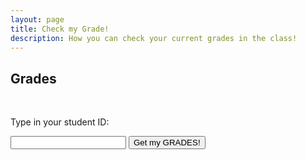 ```yaml
---
layout: page
title: Check my Grade!
description: How you can check your current grades in the class!
---
```


## Grades

<br>
<p>Type in your student ID:</p>
<input type="text" id="myInput">
<button onclick="displayValue()">Get my GRADES!</button>

<pre><code class="json" id="output"></code></pre>
<script>
	function displayValue() {
		const inputValue = document.getElementById("myInput").value;
		document.getElementById("output").textContent = inputValue;

		const grades = {'179157': {'Midterm Exam 1': '47%'}, '101000': {'Midterm Exam 1': '22%'}, '180566': {'Midterm Exam 1': '81%'}, '179675': {'Midterm Exam 1': '57%'}, '179678': {'Midterm Exam 1': '65%'}, '180337': {'Midterm Exam 1': '47%'}, '179163': {'Midterm Exam 1': '71%'}, '178568': {'Midterm Exam 1': '61%'}, '3511': {'Midterm Exam 1': '44%'}, '178602': {'Midterm Exam 1': '73%'}, '100277': {'Midterm Exam 1': '50%'}, '181058': {'Midterm Exam 1': '58%'}, '182584': {'Midterm Exam 1': '53%'}, '178806': {'Midterm Exam 1': '25%'}, '101756': {'Midterm Exam 1': '84%'}, '183063': {'Midterm Exam 1': '69%'}, '179186': {'Midterm Exam 1': '53%'}, '100216': {'Midterm Exam 1': '66%'}, '3484': {'Midterm Exam 1': '43%'}, '103715': {'Midterm Exam 1': '51%'}, '100994': {'Midterm Exam 1': '17%'}, '4022': {'Midterm Exam 1': '25%'}, '102038': {'Midterm Exam 1': '77%'}, '178928': {'Midterm Exam 1': '52%'}, '181288': {'Midterm Exam 1': '50%'}, '178986': {'Midterm Exam 1': '68%'}, '180286': {'Midterm Exam 1': '61%'}, '178615': {'Midterm Exam 1': '72%'}, '178583': {'Midterm Exam 1': '60%'}, '178994': {'Midterm Exam 1': '8%'}, '3264': {'Midterm Exam 1': '15%'}, '4116': {'Midterm Exam 1': '38%'}, '101': {'Midterm Exam 1': '20%'}, '100292': {'Midterm Exam 1': '33%'}, '4053': {'Midterm Exam 1': '67%'}, '103969': {'Midterm Exam 1': '29%'}, '180306': {'Midterm Exam 1': '54%'}, '102967': {'Midterm Exam 1': '91%'}, '179016': {'Midterm Exam 1': '61%'}, '99904': {'Midterm Exam 1': '90%'}, '179355': {'Midterm Exam 1': '55%'}, '99787': {'Midterm Exam 1': '46%'}, '179863': {'Midterm Exam 1': '42%'}, '182065': {'Midterm Exam 1': '45%'}, '183353': {'Midterm Exam 1': '58%'}, '178299': {'Midterm Exam 1': '41%'}, '179517': {'Midterm Exam 1': '76%'}, '157331': {'Midterm Exam 1': '27%'}, '179214': {'Midterm Exam 1': '80%'}, '3483': {'Midterm Exam 1': '27%'}, '179918': {'Midterm Exam 1': '28%'}, '182845': {'Midterm Exam 1': '45%'}, '99808': {'Midterm Exam 1': '58%'}, '179784': {'Midterm Exam 1': '76%'}, '181335': {'Midterm Exam 1': '25%'}, '181190': {'Midterm Exam 1': '74%'}, '179225': {'Midterm Exam 1': '69%'}, '99825': {'Midterm Exam 1': '57%'}, '178450': {'Midterm Exam 1': '40%'}, '182207': {'Midterm Exam 1': '54%'}, '102320': {'Midterm Exam 1': '31%'}, '179232': {'Midterm Exam 1': '72%'}, '102916': {'Midterm Exam 1': '82%'}, '102920': {'Midterm Exam 1': '67%'}, '179953': {'Midterm Exam 1': '65%'}, '179592': {'Midterm Exam 1': '60%'}, '179101': {'Midterm Exam 1': '89%'}, '181479': {'Midterm Exam 1': '61%'}, '179590': {'Midterm Exam 1': '61%'}, '180703': {'Midterm Exam 1': '78%'}, '100969': {'Midterm Exam 1': '59%'}, '99776': {'Midterm Exam 1': '80%'}, '101707': {'Midterm Exam 1': '70%'}, '179240': {'Midterm Exam 1': '42%'}, '181225': {'Midterm Exam 1': '67%'}, '179958': {'Midterm Exam 1': '51%'}, '180313': {'Midterm Exam 1': '56%'}, '99760': {'Midterm Exam 1': '69%'}, '179606': {'Midterm Exam 1': '81%'}, '182933': {'Midterm Exam 1': '50%'}, '179249': {'Midterm Exam 1': '79%'}, '181996': {'Midterm Exam 1': '60%'}, '179121': {'Midterm Exam 1': '95%'}, '179383': {'Midterm Exam 1': '82%'}, '178747': {'Midterm Exam 1': '66%'}, '180570': {'Midterm Exam 1': '87%'}, '179250': {'Midterm Exam 1': '63%'}, '180537': {'Midterm Exam 1': '91%'}, '181862': {'Midterm Exam 1': '63%'}, '178912': {'Midterm Exam 1': '89%'}, '178781': {'Midterm Exam 1': '88%'}, '101335': {'Midterm Exam 1': '73%'}, '102670': {'Midterm Exam 1': '73%'}, '179996': {'Midterm Exam 1': '64%'}, '178325': {'Midterm Exam 1': '53%'}, '179178': {'Midterm Exam 1': '71%'}, '179181': {'Midterm Exam 1': '60%'}, '100992': {'Midterm Exam 1': '39%'}, '180561': {'Midterm Exam 1': '56%'}, '180538': {'Midterm Exam 1': '63%'}, '179618': {'Midterm Exam 1': '91%'}, '179146': {'Midterm Exam 1': '37%'}, '103180': {'Midterm Exam 1': 'NONE'}};

		console.log(grades[inputValue]);

		if (grades[inputValue]) {
			document.getElementById("output").textContent = JSON.stringify(grades[inputValue], null, 4);
		} else {
			alert("I don't have any grades for you!");
		}
  	}
</script>



















